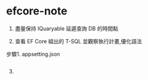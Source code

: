 # efcore-note

1. 盡量保持 IQuaryable 延遲查詢 DB 的時間點

2. 查看 EF Core 組出的 T-SQL 並觀察執行計畫,優化語法

步驟1. appsetting.json

```json

```

3. 

